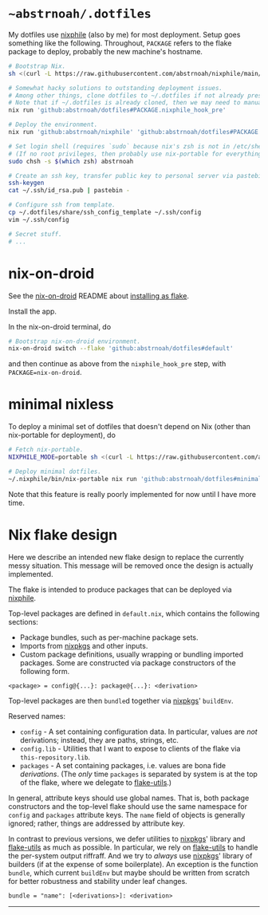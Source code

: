 # `~abstrnoah/.dotfiles`

My dotfiles use [nixphile] (also by me) for most deployment. Setup goes
something like the following. Throughout, `PACKAGE` refers to the flake package
to deploy, probably the new machine's hostname.

```sh
# Bootstrap Nix.
sh <(curl -L https://raw.githubusercontent.com/abstrnoah/nixphile/main/nixphile)

# Somewhat hacky solutions to outstanding deployment issues.
# Among other things, clone dotfiles to ~/.dotfiles if not already present.
# Note that if ~/.dotfiles is already cloned, then we may need to manually pull.
nix run 'github:abstrnoah/dotfiles#PACKAGE.nixphile_hook_pre'

# Deploy the environment.
nix run 'github:abstrnoah/nixphile' 'github:abstrnoah/dotfiles#PACKAGE'

# Set login shell (requires `sudo` because nix's zsh is not in /etc/shells).
# (If no root privileges, then probably use nix-portable for everything anyway.)
sudo chsh -s $(which zsh) abstrnoah

# Create an ssh key, transfer public key to personal server via pastebin.
ssh-keygen
cat ~/.ssh/id_rsa.pub | pastebin -

# Configure ssh from template.
cp ~/.dotfiles/share/ssh_config_template ~/.ssh/config
vim ~/.ssh/config

# Secret stuff.
# ...
```

# nix-on-droid

See the [nix-on-droid] README about [installing as
flake][nix-on-droid-readme-flake].

Install the app.

In the nix-on-droid terminal, do

```sh
# Bootstrap nix-on-droid environment.
nix-on-droid switch --flake 'github:abstrnoah/dotfiles#default'
```

and then continue as above from the `nixphile_hook_pre` step, with
`PACKAGE=nix-on-droid`.

# minimal nixless

To deploy a minimal set of dotfiles that doesn't depend on Nix (other than
nix-portable for deployment), do

```sh
# Fetch nix-portable.
NIXPHILE_MODE=portable sh <(curl -L https://raw.githubusercontent.com/abstrnoah/nixphile/main/nixphile)

# Deploy minimal dotfiles.
~/.nixphile/bin/nix-portable nix run 'github:abstrnoah/dotfiles#minimal_nixless'
```

Note that this feature is really poorly implemented for now until I have more
time.

# Nix flake design

Here we describe an intended new flake design to replace the currently messy
situation. This message will be removed once the design is actually implemented.

The flake is intended to produce packages that can be deployed via [nixphile].

Top-level packages are defined in `default.nix`, which contains the
following sections:
* Package bundles, such as per-machine package sets.
* Imports from [nixpkgs] and other inputs.
* Custom package definitions, usually wrapping or bundling imported packages.
  Some are constructed via package constructors of the following form.

```
<package> = config@{...}: package@{...}: <derivation>
```

Top-level packages are then `bundle`d together via [nixpkgs]'
`buildEnv`.

Reserved names:
* `config` - A set containing configuration data. In particular, values are
  _not_ derivations; instead, they are paths, strings, etc.
* `config.lib` - Utilities that I want to expose to clients of the flake via
  `this-repository.lib`.
* `packages` - A set containing packages, i.e. values are bona fide
  _derivations_. (The _only_ time `packages` is separated by system is at the
  top of the flake, where we delegate to [flake-utils].)

In general, attribute keys should use global names. That is, both package
constructors and the top-level flake should use the same namespace for `config`
and `packages` attribute keys. The `name` field of objects is generally ignored;
rather, things are addressed by attribute key.

In contrast to previous versions, we defer utilities to [nixpkgs]' library and
[flake-utils] as much as possible. In particular, we rely on [flake-utils] to
handle the per-system output riffraff. And we try to _always_ use [nixpkgs]'
library of builders (if at the expense of some boilerplate). An exception is the
function `bundle`, which current `buildEnv` but maybe should be written from
scratch for better robustness and stability under leaf changes.

```
bundle = "name": [<derivations>]: <derivation>
```

---

[nixphile]: https://github.com/abstrnoah/nixphile
[nix-on-droid]: https://github.com/t184256/nix-on-droid
[nix-on-droid-readme-flake]: https://github.com/t184256/nix-on-droid#nix-flakes
[nixpkgs]: https://github.com/NixOS/nixpkgs/
[flake-utils]: https://github.com/numtide/flake-utils/
